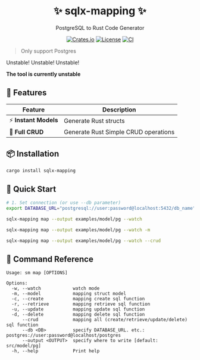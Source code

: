 <div align="center">
  <h1>✨ sqlx-mapping ✨</h1>
  <p>PostgreSQL to Rust Code Generator</p>

[![Crates.io](https://img.shields.io/crates/v/creator-sqlx?style=for-the-badge&logo=rust)](https://crates.io/crates/creator-sqlx)
[![License](https://img.shields.io/badge/license-MIT-blue?style=for-the-badge)](https://opensource.org/licenses/MIT)
[![CI](https://img.shields.io/github/actions/workflow/status/your-repo/creator-sqlx/rust.yml?style=for-the-badge&logo=github)](https://github.com/your-repo/creator-sqlx/actions)
</div>

> Only support Postgres

Unstable!
Unstable!
Unstable!

**The tool is currently unstable**

## 🚀 Features

| Feature                    | Description                          |
|----------------------------|--------------------------------------|
| ⚡ **Instant Models**       | Generate Rust structs                |
| 🔄 **Full CRUD**           | Generate Rust Simple CRUD operations |


## 📦 Installation


```bash
cargo install sqlx-mapping
```

## 🏁 Quick Start

```bash
# 1. Set connection (or use --db parameter)
export DATABASE_URL="postgresql://user:password@localhost:5432/db_name"

sqlx-mapping map --output examples/model/pg --watch

sqlx-mapping map --output examples/model/pg --watch -m

sqlx-mapping map --output examples/model/pg --watch --crud
```

## 📜 Command Reference

```text
Usage: sm map [OPTIONS]

Options:
  -w, --watch            watch mode
  -m, --model            mapping struct model
  -c, --create           mapping create sql function
  -r, --retrieve         mapping retrieve sql function
  -u, --update           mapping update sql function
  -d, --delete           mapping delete sql function
      --crud             mapping all (create/retrieve/update/delete) sql function
      --db <DB>          specify DATABASE_URL. etc.: postgres://user:password@localhost/postgres
      --output <OUTPUT>  specify where to write [default: src/model/pg]
  -h, --help             Print help
```

